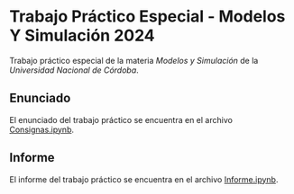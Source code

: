 # Trabajo Práctico Especial - Modelos Y Simulación 2024
Trabajo práctico especial de la materia _Modelos y Simulación_ de la _Universidad Nacional de Córdoba_.

## Enunciado
El enunciado del trabajo práctico se encuentra en el archivo [Consignas.ipynb](Consignas.ipynb).

## Informe
El informe del trabajo práctico se encuentra en el archivo [Informe.ipynb](Informe.ipynb).
